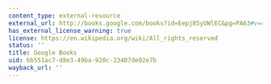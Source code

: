```yaml
---
content_type: external-resource
external_url: http://books.google.com/books?id=Eepj85yUWlEC&pg=PA63#v=onepage
has_external_license_warning: true
license: https://en.wikipedia.org/wiki/All_rights_reserved
status: ''
title: Google Books
uid: bb551ac7-d8e3-49ba-920c-23407de02e7b
wayback_url: ''
---
```

